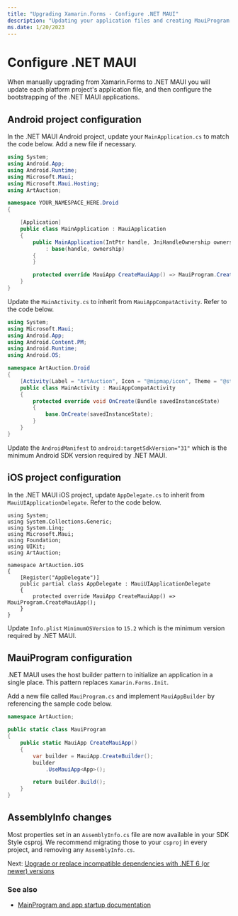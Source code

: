 ```yaml
---
title: "Upgrading Xamarin.Forms - Configure .NET MAUI"
description: "Updating your application files and creating MauiProgram."
ms.date: 1/20/2023
---
```


# Configure .NET MAUI

When manually upgrading from Xamarin.Forms to .NET MAUI you will update each platform project's application file, and then configure the bootstrapping of the .NET MAUI applications.

## Android project configuration

In the .NET MAUI Android project, update your `MainApplication.cs` to match the code below. Add a new file if necessary.

```csharp
using System;
using Android.App;
using Android.Runtime;
using Microsoft.Maui;
using Microsoft.Maui.Hosting;
using ArtAuction;

namespace YOUR_NAMESPACE_HERE.Droid
{

	[Application]
	public class MainApplication : MauiApplication
	{
		public MainApplication(IntPtr handle, JniHandleOwnership ownership)
			: base(handle, ownership)
		{
		}

		protected override MauiApp CreateMauiApp() => MauiProgram.CreateMauiApp();
	}
}
```

Update the `MainActivity.cs` to inherit from `MauiAppCompatActivity`. Refer to the code below.

```csharp
using System;
using Microsoft.Maui;
using Android.App;
using Android.Content.PM;
using Android.Runtime;
using Android.OS;

namespace ArtAuction.Droid
{
    [Activity(Label = "ArtAuction", Icon = "@mipmap/icon", Theme = "@style/MainTheme", MainLauncher = true, ConfigurationChanges = ConfigChanges.ScreenSize | ConfigChanges.Orientation | ConfigChanges.UiMode | ConfigChanges.ScreenLayout | ConfigChanges.SmallestScreenSize)]
    public class MainActivity : MauiAppCompatActivity
	{
		protected override void OnCreate(Bundle savedInstanceState)
		{
			base.OnCreate(savedInstanceState);
		}
	}
}
```

Update the `AndroidManifest` to `android:targetSdkVersion="31"` which is the minimum Android SDK version required by .NET MAUI.

## iOS project configuration

In the .NET MAUI iOS project, update `AppDelegate.cs` to inherit from `MauiUIApplicationDelegate`. Refer to the code below. 

```chsarp
using System;
using System.Collections.Generic;
using System.Linq;
using Microsoft.Maui;
using Foundation;
using UIKit;
using ArtAuction;

namespace ArtAuction.iOS
{
    [Register("AppDelegate")]
    public partial class AppDelegate : MauiUIApplicationDelegate
    {
        protected override MauiApp CreateMauiApp() => MauiProgram.CreateMauiApp();
    }
}
```

Update `Info.plist` `MinimumOSVersion` to `15.2` which is the minimum version required by .NET MAUI.

## MauiProgram configuration

.NET MAUI uses the host builder pattern to initialize an application in a single place. This pattern replaces `Xamarin.Forms.Init`.

Add a new file called `MauiProgram.cs` and implement `MauiAppBuilder` by referencing the sample code below.

```csharp
namespace ArtAuction;

public static class MauiProgram
{
	public static MauiApp CreateMauiApp()
	{
		var builder = MauiApp.CreateBuilder();
		builder
			.UseMauiApp<App>();

		return builder.Build();
	}
}
```

## AssemblyInfo changes

Most properties set in an `AssemblyInfo.cs` file are now available in your SDK Style csproj. We recommend migrating those to your `csproj` in every project, and removing any `AssemblyInfo.cs`.

Next: [Upgrade or replace incompatible dependencies with .NET 6 (or newer) versions](upgrading-dependencies.md)

### See also

* [MainProgram and app startup documentation](https://docs.microsoft.com/dotnet/maui/fundamentals/app-startup)